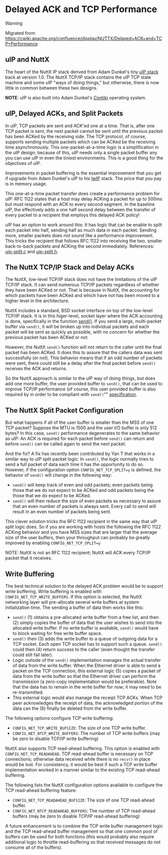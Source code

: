 # Delayed ACK and TCP Performance

<div class="warning">

<div class="title">

Warning

</div>

Migrated from:
<https://cwiki.apache.org/confluence/display/NUTTX/Delayed+ACK+and+TCP+Performance>

</div>

## uIP and NuttX

The heart of the NuttX IP stack derived from Adam Dunkel's tiny [uIP
stack](http://sourceforge.net/projects/uip-stack/) back at version 1.0.
The NuttX TCP/IP stack contains the uIP TCP state machine and some uIP
"ways of doing things," but otherwise, there is now little in common
between these two designs.

**NOTE**: uIP is also built into Adam Dunkel's
[Contiki](http://contiki.sourceforge.net/docs/2.6/a01793.html) operating
system.

## uIP, Delayed ACKs, and Split Packets

In uIP, TCP packets are sent and ACK'ed one at a time. That is, after
one TCP packet is sent, the next packet cannot be sent until the
previous packet has been ACKed by the receiving side. The TCP protocol,
of course, supports sending multiple packets which can be ACKed be the
receiving time asynchronously. This one-packet-at-a-time logic is a
simplification in the uIP design; because of this, uIP needs only a
single packet buffer any you can use uIP in even the tiniest
environments. This is a good thing for the objectives of uIP.

Improvements in packet buffering is the essential improvement that you
get if upgrade from Adam Dunkel's uIP to his
[lwIP](http://savannah.nongnu.org/projects/lwip/) stack. The price that
you pay is in memory usage.

This one-at-a-time packet transfer does create a performance problem for
uIP: RFC 1122 states that a host may delay ACKing a packet for up to
500ms but must respond with an ACK to every second segment. In the
baseline uIP, the effectively adds a one half second delay between the
transfer of every packet to a recipient that employs this delayed ACK
policy\!

uIP has an option to work around this: It has logic that can be enable
to split each packet into half, sending half as much data in each
packet. Sending more, smaller packets does not sound like a performance
improvement. This tricks the recipient that follows RFC 1122 into
receiving the two, smaller back-to-back packets and ACKing the second
immediately. References:
[uip-split.c](http://contiki.sourceforge.net/docs/2.6/a00427_source.html)
and [uip-split.h](http://contiki.sourceforge.net/docs/2.6/a00428.html).

## The NuttX TCP/IP Stack and Delay ACKs

The NuttX, low-level TCP/IP stack does not have the limitations of the
uIP TCP/IP stack. It can send numerous TCP/IP packets regardless of
whether they have been ACKed or not. That is because in NuttX, the
accounting for which packets have been ACKed and which have not has been
moved to a higher level in the architecture.

NuttX includes a standard, BSD socket interface on top of the low-level
TCP/IP stack. It is in this higer-level, socket layer where the ACK
accounting is done, specifically in the function
[send()](http://pubs.opengroup.org/onlinepubs/009695399/functions/send.html).
If you send a large, multi-packet buffer via `send()`, it will be broken
up into individual packets and each packet will be sent as quickly as
possible, with no concern for whether the previous packet has been ACKed
or not.

However, the NuttX `send()` function will not return to the caller until
the final packet has been ACKed. It does this to assure that the callers
data was sent successfully (or not). This behavior means that if an odd
number of packets were sent, there could still be a delay after the
final packet before `send()` receives the ACK and returns.

So the NuttX approach is similar to the uIP way of doing things, but
does add one more buffer, the user provided buffer to `send()`, that can
be used to improve TCP/IP performance (of course, this user provided
buffer is also required by in order to be compliant with `send()`""
[specification](http://pubs.opengroup.org/onlinepubs/009695399/functions/send.html).

## The NuttX Split Packet Configuration

But what happens if all of the user buffer is smaller than the MSS of
one TCP packet? Suppose the MTU is 1500 and the user I/O buffer is only
512 bytes? In this case, `send()` performance degenerates to the same
behavior as uIP: An ACK is required for each packet before `send()` can
return and before `send()` can be called again to send the next packet.

And the fix? A fix has recently been contributed by Yan T that works in
a similar way to uIP split packet logic: In `send()`, the logic normally
tries to send a full packet of data each time it has the opportunity to
do so. However, if the configuration option `CONFIG_NET_TCP_SPLIT=y` is
defined, the behavior of `send()` will change in the following way:

  - `send()` will keep track of <span class="title-ref">even</span> and
    <span class="title-ref">odd</span> packets;
    <span class="title-ref">even</span> packets being those that we do
    not expect to be ACKed and <span class="title-ref">odd</span>
    packets being the those that we do expect to be ACKed.
  - `send()` will then reduce the size of even packets as necessary to
    assure that an even number of packets is always sent. Every call to
    send will result in an even number of packets being sent.

This clever solution tricks the RFC 1122 recipient in the same way that
uIP split logic does. So if you are working with hosts the following the
RFC 1122 ACKing behavior and you have MSS sizes that are larger that the
average size of the user buffers, then your throughput can probably be
greatly improved by enabling `CONFIG_NET_TCP_SPLIT=y`

NOTE: NuttX is <span class="title-ref">not</span> an RFC 1122 recipient;
NuttX will ACK every TCP/IP packet that it receives.

## Write Buffering

The best technical solution to the delayed ACK problem would be to
support <span class="title-ref">write buffering</span>. Write buffering
is enabled with `CONFIG_NET_TCP_WRITE_BUFFERS`. If this option is
selected, the NuttX networking layer will pre-allocate several write
buffers at system initialization time. The sending a buffer of data then
works like this:

  - `send()` (1) obtains a pre-allocated write buffer from a free list,
    and then (2) simply copies the buffer of data that the user wishes
    to send into the allocated write buffer. If no write buffer is
    available, `send()` would have to block waiting for free write
    buffer space.
  - `send()` then (3) adds the write buffer to a queue of outgoing data
    for a TCP socket. Each open TCP socket has to support such a queue.
    `send()` could then (4) return success to the caller (even thought
    the transfer could still fail later).
  - Logic outside of the `send()` implementation manages the actual
    transfer of data from the write buffer. When the Ethernet driver is
    able to send a packet on the TCP connection, this external logic (5)
    copies a packet of data from the write buffer so that the Ethernet
    driver can perform the transmission (a
    <span class="title-ref">zero-copy</span> implementation would be
    preferable). Note that the data has to remain in the write buffer
    for now; it may need to be re-transmitted.
  - This external logic would also manage the receipt TCP ACKs. When TCP
    peer acknowledges the receipt of data, the acknowledged portion of
    the data can the (6) finally be deleted from the write buffer.

The following options configure TCP write buffering:

  - `CONFIG_NET_TCP_WRITE_BUFSIZE`: The size of one TCP write buffer.
  - `CONFIG_NET_NTCP_WRITE_BUFFERS`: The number of TCP write buffers
    (may be zero to disable TCP/IP write buffering)

NuttX also supports TCP read-ahead buffering. This option is enabled
with `CONFIG_NET_TCP_READAHEAD`. TCP read-ahead buffer is necessary on
TCP connections; otherwise data received while there is no `recv()` in
place would be lost. For consistency, it would be best if such a TCP
write buffer implementation worked in a manner similar to the existing
TCP read-ahead buffering.

The following lists the NuttX configuration options available to
configure the TCP read-ahead buffering feature:

  - `CONFIG_NET_TCP_READAHEAD_BUFSIZE`: The size of one TCP read-ahead
    buffer.
  - `CONFIG_NET_NTCP_READAHEAD_BUFFERS`: The number of TCP read-ahead
    buffers (may be zero to disable TCP/IP read-ahead buffering)

A future enhancement is to combine the TCP write buffer management logic
and the TCP read-ahead buffer management so that one common pool of
buffers can be used for both functions (this would probably also require
additional logic to <span class="title-ref">throttle</span>
read-buffering so that received messages do not consume all of the
buffers).
